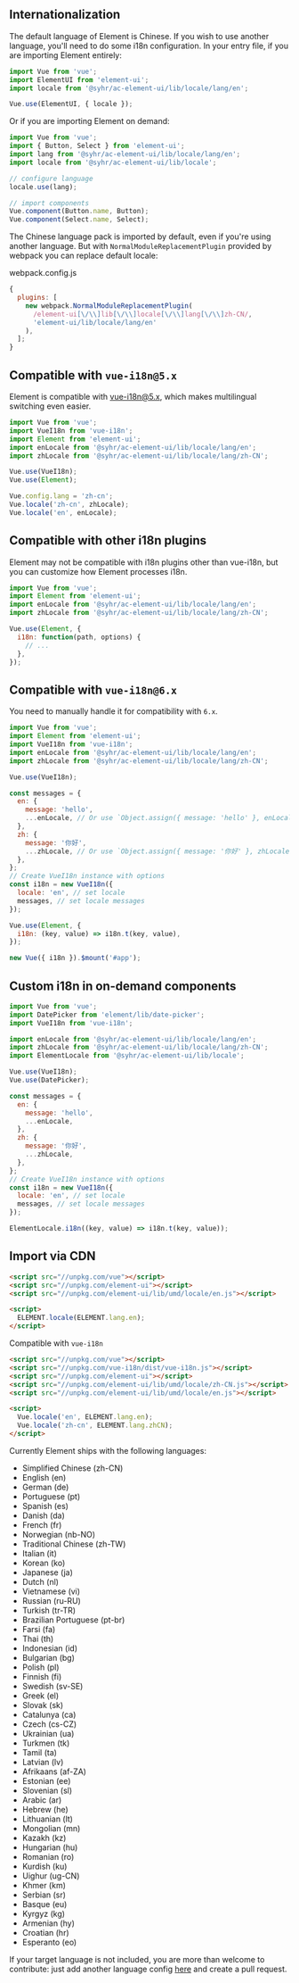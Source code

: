 ## Internationalization

The default language of Element is Chinese. If you wish to use another language, you'll need to do some i18n configuration. In your entry file, if you are importing Element entirely:

```javascript
import Vue from 'vue';
import ElementUI from 'element-ui';
import locale from '@syhr/ac-element-ui/lib/locale/lang/en';

Vue.use(ElementUI, { locale });
```

Or if you are importing Element on demand:

```javascript
import Vue from 'vue';
import { Button, Select } from 'element-ui';
import lang from '@syhr/ac-element-ui/lib/locale/lang/en';
import locale from '@syhr/ac-element-ui/lib/locale';

// configure language
locale.use(lang);

// import components
Vue.component(Button.name, Button);
Vue.component(Select.name, Select);
```

The Chinese language pack is imported by default, even if you're using another language. But with `NormalModuleReplacementPlugin` provided by webpack you can replace default locale:

webpack.config.js

```javascript
{
  plugins: [
    new webpack.NormalModuleReplacementPlugin(
      /element-ui[\/\\]lib[\/\\]locale[\/\\]lang[\/\\]zh-CN/,
      'element-ui/lib/locale/lang/en'
    ),
  ];
}
```

## Compatible with `vue-i18n@5.x`

Element is compatible with [vue-i18n@5.x](https://github.com/kazupon/vue-i18n), which makes multilingual switching even easier.

```javascript
import Vue from 'vue';
import VueI18n from 'vue-i18n';
import Element from 'element-ui';
import enLocale from '@syhr/ac-element-ui/lib/locale/lang/en';
import zhLocale from '@syhr/ac-element-ui/lib/locale/lang/zh-CN';

Vue.use(VueI18n);
Vue.use(Element);

Vue.config.lang = 'zh-cn';
Vue.locale('zh-cn', zhLocale);
Vue.locale('en', enLocale);
```

## Compatible with other i18n plugins

Element may not be compatible with i18n plugins other than vue-i18n, but you can customize how Element processes i18n.

```javascript
import Vue from 'vue';
import Element from 'element-ui';
import enLocale from '@syhr/ac-element-ui/lib/locale/lang/en';
import zhLocale from '@syhr/ac-element-ui/lib/locale/lang/zh-CN';

Vue.use(Element, {
  i18n: function(path, options) {
    // ...
  },
});
```

## Compatible with `vue-i18n@6.x`

You need to manually handle it for compatibility with `6.x`.

```javascript
import Vue from 'vue';
import Element from 'element-ui';
import VueI18n from 'vue-i18n';
import enLocale from '@syhr/ac-element-ui/lib/locale/lang/en';
import zhLocale from '@syhr/ac-element-ui/lib/locale/lang/zh-CN';

Vue.use(VueI18n);

const messages = {
  en: {
    message: 'hello',
    ...enLocale, // Or use `Object.assign({ message: 'hello' }, enLocale)`
  },
  zh: {
    message: '你好',
    ...zhLocale, // Or use `Object.assign({ message: '你好' }, zhLocale)`
  },
};
// Create VueI18n instance with options
const i18n = new VueI18n({
  locale: 'en', // set locale
  messages, // set locale messages
});

Vue.use(Element, {
  i18n: (key, value) => i18n.t(key, value),
});

new Vue({ i18n }).$mount('#app');
```

## Custom i18n in on-demand components

```js
import Vue from 'vue';
import DatePicker from 'element/lib/date-picker';
import VueI18n from 'vue-i18n';

import enLocale from '@syhr/ac-element-ui/lib/locale/lang/en';
import zhLocale from '@syhr/ac-element-ui/lib/locale/lang/zh-CN';
import ElementLocale from '@syhr/ac-element-ui/lib/locale';

Vue.use(VueI18n);
Vue.use(DatePicker);

const messages = {
  en: {
    message: 'hello',
    ...enLocale,
  },
  zh: {
    message: '你好',
    ...zhLocale,
  },
};
// Create VueI18n instance with options
const i18n = new VueI18n({
  locale: 'en', // set locale
  messages, // set locale messages
});

ElementLocale.i18n((key, value) => i18n.t(key, value));
```

## Import via CDN

```html
<script src="//unpkg.com/vue"></script>
<script src="//unpkg.com/element-ui"></script>
<script src="//unpkg.com/element-ui/lib/umd/locale/en.js"></script>

<script>
  ELEMENT.locale(ELEMENT.lang.en);
</script>
```

Compatible with `vue-i18n`

```html
<script src="//unpkg.com/vue"></script>
<script src="//unpkg.com/vue-i18n/dist/vue-i18n.js"></script>
<script src="//unpkg.com/element-ui"></script>
<script src="//unpkg.com/element-ui/lib/umd/locale/zh-CN.js"></script>
<script src="//unpkg.com/element-ui/lib/umd/locale/en.js"></script>

<script>
  Vue.locale('en', ELEMENT.lang.en);
  Vue.locale('zh-cn', ELEMENT.lang.zhCN);
</script>
```

Currently Element ships with the following languages:

<ul class="language-list">
  <li>Simplified Chinese (zh-CN)</li>
  <li>English (en)</li>
  <li>German (de)</li>
  <li>Portuguese (pt)</li>
  <li>Spanish (es)</li>
  <li>Danish (da)</li>
  <li>French (fr)</li>
  <li>Norwegian (nb-NO)</li>
  <li>Traditional Chinese (zh-TW)</li>
  <li>Italian (it)</li>
  <li>Korean (ko)</li>
  <li>Japanese (ja)</li>
  <li>Dutch (nl)</li>
  <li>Vietnamese (vi)</li>
  <li>Russian (ru-RU)</li>
  <li>Turkish (tr-TR)</li>
  <li>Brazilian Portuguese (pt-br)</li>
  <li>Farsi (fa)</li>
  <li>Thai (th)</li>
  <li>Indonesian (id)</li>
  <li>Bulgarian (bg)</li>
  <li>Polish (pl)</li>
  <li>Finnish (fi)</li>
  <li>Swedish (sv-SE)</li>
  <li>Greek (el)</li>
  <li>Slovak (sk)</li>
  <li>Catalunya (ca)</li>
  <li>Czech (cs-CZ)</li>
  <li>Ukrainian (ua)</li>
  <li>Turkmen (tk)</li>
  <li>Tamil (ta)</li>
  <li>Latvian (lv)</li>
  <li>Afrikaans (af-ZA)</li>
  <li>Estonian (ee)</li>
  <li>Slovenian (sl)</li>
  <li>Arabic (ar)</li>
  <li>Hebrew (he)</li>
  <li>Lithuanian (lt)</li>
  <li>Mongolian (mn)</li>
  <li>Kazakh (kz)</li>
  <li>Hungarian (hu)</li>
  <li>Romanian (ro)</li>
  <li>Kurdish (ku)</li>
  <li>Uighur (ug-CN)</li>
  <li>Khmer (km)</li>
  <li>Serbian (sr)</li>
  <li>Basque (eu)</li>
  <li>Kyrgyz (kg)</li>
  <li>Armenian (hy)</li>
  <li>Croatian (hr)</li>
  <li>Esperanto (eo)</li>
</ul>

If your target language is not included, you are more than welcome to contribute: just add another language config [here](https://github.com/ElemeFE/element/tree/dev/src/locale/lang) and create a pull request.
